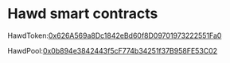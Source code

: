 # Hawd smart contracts 

HawdToken:[0x626A569a8Dc1842eBd60f8D09701973222551Fa0](https://testnet.ftmscan.com/address/0x626A569a8Dc1842eBd60f8D09701973222551Fa0)

HawdPool:[0x0b894e3842443f5cF774b34251f37B958FE53C02](https://testnet.ftmscan.com/address/0x0b894e3842443f5cF774b34251f37B958FE53C02)